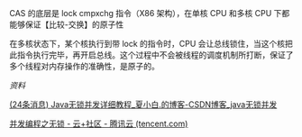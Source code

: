 CAS 的底层是 lock cmpxchg 指令（X86 架构），在单核 CPU 和多核 CPU 下都能够保证【比较-交换】的原子性

在多核状态下，某个核执行到带 lock 的指令时，CPU 会让总线锁住，当这个核把此指令执行完毕，再开启总线。这个过程中不会被线程的调度机制所打断，保证了多个线程对内存操作的准确性，是原子的。

*资料*

[(24条消息) Java无锁并发详细教程_夏小白.的博客-CSDN博客_java无锁并发](https://blog.csdn.net/xia1140418216/article/details/121007970)

[并发编程之无锁 - 云+社区 - 腾讯云 (tencent.com)](https://cloud.tencent.com/developer/article/1587913)